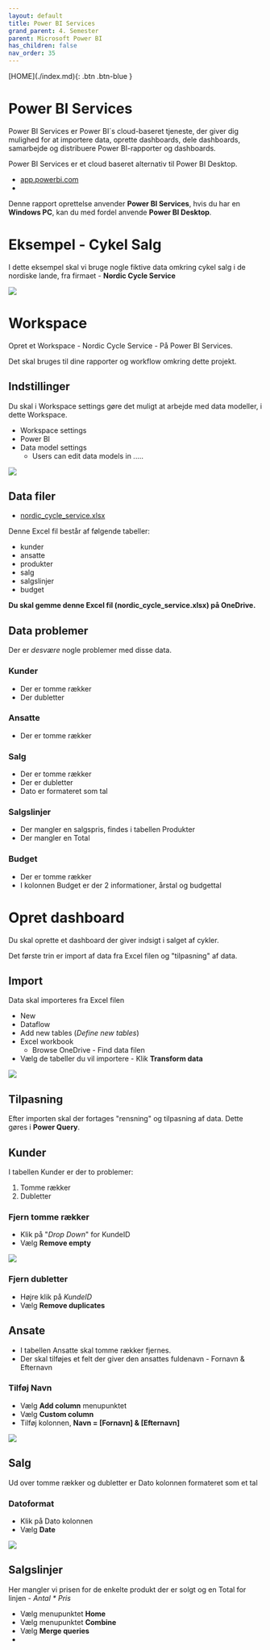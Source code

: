 ```yaml
---
layout: default
title: Power BI Services
grand_parent: 4. Semester
parent: Microsoft Power BI
has_children: false
nav_order: 35
---
```


<span class="fs-1">
[HOME](./index.md){: .btn .btn-blue }
</span>

# Power BI Services
Power BI Services er Power BI´s cloud-baseret tjeneste, der giver dig mulighed for at importere data, oprette dashboards, dele dashboards, samarbejde og distribuere Power BI-rapporter og dashboards.

Power BI Services er et cloud baseret alternativ til Power BI Desktop.

- [app.powerbi.com](https://app.powerbi.com)
- []()

Denne rapport oprettelse anvender **Power BI Services**, hvis du har en **Windows PC**, kan du med fordel anvende **Power BI Desktop**.

# Eksempel - Cykel Salg
I dette eksempel skal vi bruge nogle fiktive data omkring cykel salg i de nordiske lande, fra firmaet - **Nordic Cycle Service**

![](./image/cykel_logo.png)


# Workspace
Opret et Workspace - Nordic Cycle Service - På Power BI Services.

Det skal bruges til dine rapporter og workflow omkring dette projekt.

## Indstillinger
Du skal i Workspace settings gøre det muligt at arbejde med data modeller, i dette Workspace.

- Workspace settings
- Power BI
- Data model settings
    - Users can edit data models in .....

![](./image/workspace_settings.jpg)

## Data filer
- [nordic_cycle_service.xlsx](./cykel_salg/nordic_cycle_service.xlsx)

Denne Excel fil består af følgende tabeller:

- kunder
- ansatte
- produkter
- salg
- salgslinjer
- budget

**Du skal gemme denne Excel fil (nordic_cycle_service.xlsx) på OneDrive.**

## Data problemer
Der er *desvære* nogle problemer med disse data. 

### Kunder
- Der er tomme rækker
- Der dubletter

### Ansatte
- Der er tomme rækker

### Salg
- Der er tomme rækker
- Der er dubletter
- Dato er formateret som tal

### Salgslinjer
- Der mangler en salgspris, findes i tabellen Produkter
- Der mangler en Total

### Budget
- Der er tomme rækker
- I kolonnen Budget er der 2 informationer, årstal og budgettal

# Opret dashboard
Du skal oprette et dashboard der giver indsigt i salget af cykler.

Det første trin er import af data fra Excel filen og "tilpasning" af data.

## Import
Data skal importeres fra Excel filen

- New
- Dataflow
- Add new tables (*Define new tables*)
- Excel workbook
    - Browse OneDrive - Find data filen
- Vælg de tabeller du vil importere - Klik **Transform data**

![](./image/valg_data.jpg)

## Tilpasning
Efter importen skal der fortages "rensning" og tilpasning af data. Dette gøres i **Power Query**.

## Kunder
I tabellen Kunder er der to problemer:

1. Tomme rækker
2. Dubletter

### Fjern tomme rækker
- Klik på "*Drop Down*" for KundeID
- Vælg **Remove empty**

![](./image/fjern_tomme_rækker.jpg)

### Fjern dubletter
- Højre klik på *KundeID*
- Vælg **Remove duplicates**

## Ansate
- I tabellen Ansatte skal tomme rækker fjernes.
- Der skal tilføjes et felt der giver den ansattes fuldenavn - Fornavn & Efternavn

### Tilføj Navn
- Vælg **Add column** menupunktet
- Vælg **Custom column**
- Tilføj kolonnen, **Navn = [Fornavn] & [Efternavn]**

![](./image/tilføj_navn.jpg)

## Salg
Ud over tomme rækker og dubletter er Dato kolonnen formateret som et tal

### Datoformat
- Klik på Dato kolonnen
- Vælg **Date**

![](./image/datoformat.jpg)

## Salgslinjer
Her mangler vi prisen for de enkelte produkt der er solgt og en Total for linjen - *Antal * Pris*

- Vælg menupunktet **Home**
- Vælg menupunktet **Combine**
- Vælg **Merge queries**
- 








